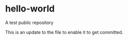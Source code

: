 # hello-world
A test public repository

This is an update to the file to enable it to get committed.
